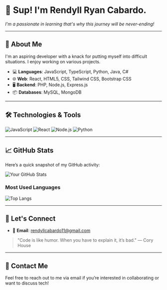# 👋 Sup! I'm Rendyll Ryan Cabardo.   
*I'm a passionate in learning that's why this journey will be never-ending!*

---

## 🚀 About Me
I'm an aspiring developer with a knack for putting myself into difficult situations. I enjoy working on various projects.

- 💻 **Languages**: JavaScript, TypeScript, Python, Java, C#
- 🌐 **Web**: React, HTML5, CSS, Tailwind CSS, Bootstrap CSS
- 🖥️ **Backend**: PHP, Node.js, Express.js
- 📦 **Databases**: MySQL, MongoDB

---

## 🛠️ Technologies & Tools
![JavaScript](https://img.shields.io/badge/JavaScript-ES6-F7DF1E?style=flat&logo=javascript&logoColor=black)
![React](https://img.shields.io/badge/React-React-61DAFB?style=flat&logo=react&logoColor=white)
![Node.js](https://img.shields.io/badge/Node.js-8CC84B?style=flat&logo=node.js&logoColor=white)
![Python](https://img.shields.io/badge/Python-3776AB?style=flat&logo=python&logoColor=white)

---

## 📈 GitHub Stats

Here’s a quick snapshot of my GitHub activity:

![Your GitHub Stats](https://github-readme-stats.vercel.app/api?username=rrndxx&show_icons=true&theme=radical)

### Most Used Languages

![Top Langs](https://github-readme-stats.vercel.app/api/top-langs/?username=yourusername&layout=compact&theme=radical)

---

## 🤝 Let's Connect
- 📧 **Email**: [rendyllcabardo11@gmail.com](mailto:rendyllcabardo11@gmail.com)

> "Code is like humor. When you have to explain it, it’s bad." — Cory House

---

## 📧 Contact Me

Feel free to reach out to me via email if you’re interested in collaborating or want to discuss tech!

